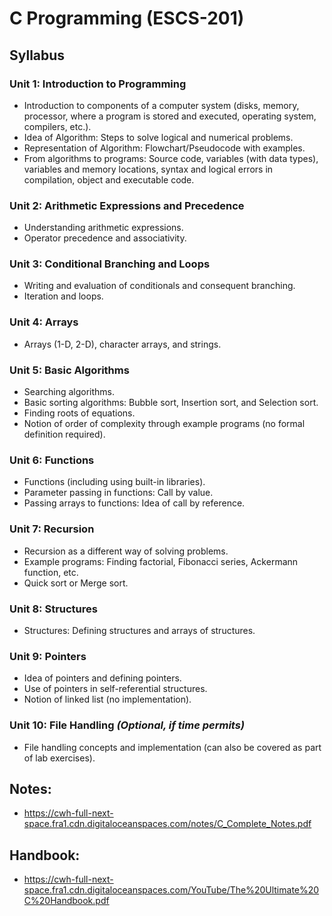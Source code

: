 # C Programming (ESCS-201)

## Syllabus

### **Unit 1: Introduction to Programming**
- Introduction to components of a computer system (disks, memory, processor, where a program is stored and executed, operating system, compilers, etc.).
- Idea of Algorithm: Steps to solve logical and numerical problems.
- Representation of Algorithm: Flowchart/Pseudocode with examples.
- From algorithms to programs: Source code, variables (with data types), variables and memory locations, syntax and logical errors in compilation, object and executable code.

### **Unit 2: Arithmetic Expressions and Precedence**
- Understanding arithmetic expressions.
- Operator precedence and associativity.

### **Unit 3: Conditional Branching and Loops**
- Writing and evaluation of conditionals and consequent branching.
- Iteration and loops.

### **Unit 4: Arrays**
- Arrays (1-D, 2-D), character arrays, and strings.

### **Unit 5: Basic Algorithms**
- Searching algorithms.
- Basic sorting algorithms: Bubble sort, Insertion sort, and Selection sort.
- Finding roots of equations.
- Notion of order of complexity through example programs (no formal definition required).

### **Unit 6: Functions**
- Functions (including using built-in libraries).
- Parameter passing in functions: Call by value.
- Passing arrays to functions: Idea of call by reference.

### **Unit 7: Recursion**
- Recursion as a different way of solving problems.
- Example programs: Finding factorial, Fibonacci series, Ackermann function, etc.
- Quick sort or Merge sort.

### **Unit 8: Structures**
- Structures: Defining structures and arrays of structures.

### **Unit 9: Pointers**
- Idea of pointers and defining pointers.
- Use of pointers in self-referential structures.
- Notion of linked list (no implementation).

### **Unit 10: File Handling** *(Optional, if time permits)*
- File handling concepts and implementation (can also be covered as part of lab exercises).

## **Notes:**
- https://cwh-full-next-space.fra1.cdn.digitaloceanspaces.com/notes/C_Complete_Notes.pdf
  
## **Handbook:**
- https://cwh-full-next-space.fra1.cdn.digitaloceanspaces.com/YouTube/The%20Ultimate%20C%20Handbook.pdf

